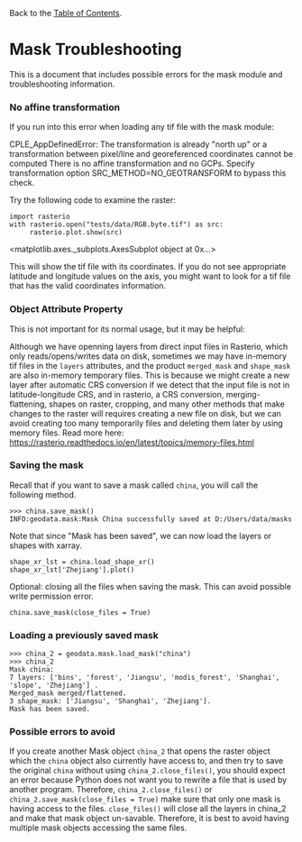 Back to the [Table of Contents](https://github.com/east-winds/geodata/blob/master/doc/general/tableofcontents.md).

# Mask Troubleshooting

This is a document that includes possible errors for the mask module and troubleshooting information.

### No affine transformation

If you run into this error when loading any tif file with the mask module: 

CPLE_AppDefinedError: The transformation is already "north up" or a transformation between pixel/line and georeferenced coordinates cannot be computed
There is no affine transformation and no GCPs. Specify transformation option SRC_METHOD=NO_GEOTRANSFORM to bypass this check.

Try the following code to examine the raster:

```
import rasterio
with rasterio.open("tests/data/RGB.byte.tif") as src:
     rasterio.plot.show(src)
```
<matplotlib.axes._subplots.AxesSubplot object at 0x...>

This will show the tif file with its coordinates. If you do not see appropriate latitude and longitude values on the axis, you might want to look for a tif file that has the valid coordinates information.

### Object Attribute Property

This is not important for its normal usage, but it may be helpful:

Although we have openning layers from direct input files in Rasterio, which only reads/opens/writes data on disk, sometimes we may have in-memory tif files in the `layers` attributes, and the product `merged_mask` and `shape_mask` are also in-memory temporary files. This is because we might create a new layer after automatic CRS conversion if we detect that the input file is not in latitude-longitude CRS, and in rasterio, a CRS conversion, merging-flattening, shapes on raster, cropping, and many other methods that make changes to the raster will requires creating a new file on disk, but we can avoid creating too many temporarily files and deleting them later by using memory files. Read more here: https://rasterio.readthedocs.io/en/latest/topics/memory-files.html


### Saving the mask

Recall that if you want to save a mask called `china`, you will call the following method.

```
>>> china.save_mask()
INFO:geodata.mask:Mask China successfully saved at D:/Users/data/masks
```

Note that since "Mask has been saved", we can now load the layers or shapes with xarray.

```
shape_xr_lst = china.load_shape_xr()
shape_xr_lst['Zhejiang'].plot()
```

Optional: closing all the files when saving the mask. This can avoid possible write permission error.

```
china.save_mask(close_files = True)
```

### Loading a previously saved mask

```
>>> china_2 = geodata.mask.load_mask("china")
>>> china_2
Mask china:
7 layers: ['bins', 'forest', 'Jiangsu', 'modis_forest', 'Shanghai', 'slope', 'Zhejiang'] .
Merged_mask merged/flattened.
3 shape_mask: ['Jiangsu', 'Shanghai', 'Zhejiang'].
Mask has been saved.
```

### Possible errors to avoid

If you create another Mask object `china_2` that opens the raster object which the `china` object also currently have access to, and then try to save the original `china` without using `china_2.close_files()`, you should expect an error because Python does not want you to rewrite a file that is used by another program. Therefore, `china_2.close_files()` or `china_2.save_mask(close_files = True)` make sure that only one mask is having access to the files. `close_files()` will close all the layers in china_2 and make that mask object un-savable. Therefore, it is best to avoid having multiple mask objects accessing the same files.

